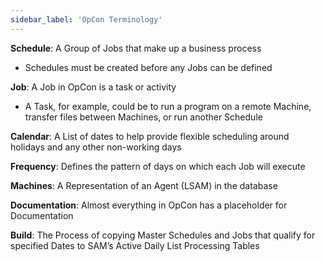 ```yaml
---
sidebar_label: 'OpCon Terminology'
---
```


**Schedule**: A Group of Jobs that make up a business process

* Schedules must be created before any Jobs can be defined

**Job**:  A Job in OpCon is a task or activity

* A Task, for example, could be to run a program on a remote Machine, transfer files between Machines, or run another Schedule

**Calendar**: A List of dates to help provide flexible scheduling around holidays and any other non-working days

**Frequency**: Defines the pattern of days on which each Job will execute

**Machines**: A Representation of an Agent (LSAM) in the database

**Documentation**: Almost everything in OpCon has a placeholder for Documentation

**Build**: The Process of copying Master Schedules and Jobs that qualify for specified Dates to SAM’s Active Daily List Processing Tables
